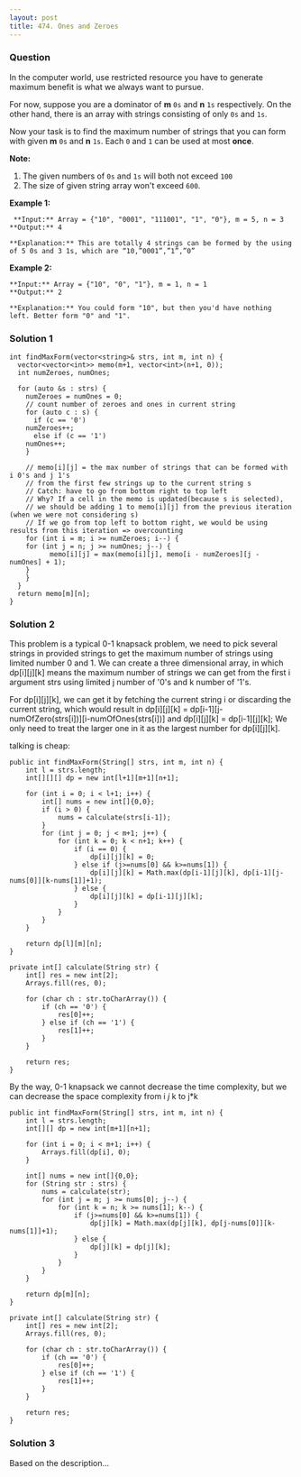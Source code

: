 ```yaml
---
layout: post
title: 474. Ones and Zeroes
---
```

### Question
In the computer world, use restricted resource you have to generate maximum
benefit is what we always want to pursue.

For now, suppose you are a dominator of **m** `0s` and **n** `1s`
respectively. On the other hand, there is an array with strings consisting of
only `0s` and `1s`.

Now your task is to find the maximum number of strings that you can form with
given **m** `0s` and **n** `1s`. Each `0` and `1` can be used at most
**once**.

 **Note:**

  1. The given numbers of `0s` and `1s` will both not exceed `100`
  2. The size of given string array won't exceed `600`.



 **Example 1:**

    
    
     **Input:** Array = {"10", "0001", "111001", "1", "0"}, m = 5, n = 3
    **Output:** 4
    
    **Explanation:** This are totally 4 strings can be formed by the using of 5 0s and 3 1s, which are “10,”0001”,”1”,”0”
    



**Example 2:**

    
    
    **Input:** Array = {"10", "0", "1"}, m = 1, n = 1
    **Output:** 2
    
    **Explanation:** You could form "10", but then you'd have nothing left. Better form "0" and "1".
    

### Solution 1
    
    
    int findMaxForm(vector<string>& strs, int m, int n) {
      vector<vector<int>> memo(m+1, vector<int>(n+1, 0));
      int numZeroes, numOnes;
    
      for (auto &s : strs) {
        numZeroes = numOnes = 0;
        // count number of zeroes and ones in current string
        for (auto c : s) {
          if (c == '0')
    	numZeroes++;
          else if (c == '1')
    	numOnes++;
        }
    
        // memo[i][j] = the max number of strings that can be formed with i 0's and j 1's
        // from the first few strings up to the current string s
        // Catch: have to go from bottom right to top left
        // Why? If a cell in the memo is updated(because s is selected),
        // we should be adding 1 to memo[i][j] from the previous iteration (when we were not considering s)
        // If we go from top left to bottom right, we would be using results from this iteration => overcounting
        for (int i = m; i >= numZeroes; i--) {
    	for (int j = n; j >= numOnes; j--) {
              memo[i][j] = max(memo[i][j], memo[i - numZeroes][j - numOnes] + 1);
    	}
        }
      }
      return memo[m][n];
    }
    


### Solution 2
This problem is a typical 0-1 knapsack problem, we need to pick several
strings in provided strings to get the maximum number of strings using limited
number 0 and 1. We can create a three dimensional array, in which dp[i][j][k]
means the maximum number of strings we can get from the first i argument strs
using limited j number of '0's and k number of '1's.

For dp[i][j][k], we can get it by fetching the current string i or discarding
the current string, which would result in dp[i][j][k] =
dp[i-1][j-numOfZero(strs[i])][i-numOfOnes(strs[i])] and dp[i][j][k] =
dp[i-1][j][k]; We only need to treat the larger one in it as the largest
number for dp[i][j][k].

talking is cheap:

    
    
    public int findMaxForm(String[] strs, int m, int n) {
        int l = strs.length;
        int[][][] dp = new int[l+1][m+1][n+1];
        
        for (int i = 0; i < l+1; i++) {
            int[] nums = new int[]{0,0};
            if (i > 0) {
                nums = calculate(strs[i-1]);
            }
            for (int j = 0; j < m+1; j++) {
                for (int k = 0; k < n+1; k++) {
                    if (i == 0) {
                        dp[i][j][k] = 0;
                    } else if (j>=nums[0] && k>=nums[1]) {
                        dp[i][j][k] = Math.max(dp[i-1][j][k], dp[i-1][j-nums[0]][k-nums[1]]+1);
                    } else {
                        dp[i][j][k] = dp[i-1][j][k];
                    }
                }
            }
        }
        
        return dp[l][m][n];
    }
    
    private int[] calculate(String str) {
        int[] res = new int[2];
        Arrays.fill(res, 0);
        
        for (char ch : str.toCharArray()) {
            if (ch == '0') {
                res[0]++;
            } else if (ch == '1') {
                res[1]++;
            }
        }
        
        return res;
    }
    

By the way, 0-1 knapsack we cannot decrease the time complexity, but we can
decrease the space complexity from i _j_ k to j*k

    
    
    public int findMaxForm(String[] strs, int m, int n) {
        int l = strs.length;
        int[][] dp = new int[m+1][n+1];
        
        for (int i = 0; i < m+1; i++) {
            Arrays.fill(dp[i], 0);
        }
        
        int[] nums = new int[]{0,0};
        for (String str : strs) {
            nums = calculate(str);
            for (int j = m; j >= nums[0]; j--) {
                for (int k = n; k >= nums[1]; k--) {
                    if (j>=nums[0] && k>=nums[1]) {
                        dp[j][k] = Math.max(dp[j][k], dp[j-nums[0]][k-nums[1]]+1);
                    } else {
                        dp[j][k] = dp[j][k];
                    }
                }
            }
        }
        
        return dp[m][n];
    }
    
    private int[] calculate(String str) {
        int[] res = new int[2];
        Arrays.fill(res, 0);
        
        for (char ch : str.toCharArray()) {
            if (ch == '0') {
                res[0]++;
            } else if (ch == '1') {
                res[1]++;
            }
        }
        
        return res;
    }
    


### Solution 3
Based on the description...



